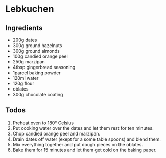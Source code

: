 # Lebkuchen

## Ingredients

* 200g dates
* 300g ground hazelnuts
* 300g ground almonds
* 100g candied orange peel
* 250g marzipan
* 4tbsp gingerbread seasoning
* 1parcel baking powder
* 120ml water
* 120g flour
* oblates
* 300g chocolate coating

## Todos

1. Preheat oven to 180° Celsius
2. Put cooking water over the dates and let them rest for ten minutes.
3. Chop candied orange peel and marzipan.
4. Drain dates off water (exept for a some table spoons) and blend them.
5. Mix everything together and put dough pieces on the oblates.
6. Bake them for 15 minutes and let them get cold on the baking paper.